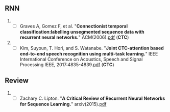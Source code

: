## RNN
1. - [ ] Graves A, Gomez F, et al. "**Connectionist temporal classification:labelling unsegmented sequence data with recurrent neural networks.**" ACM(2006).[pdf](http://machinelearning.wustl.edu/mlpapers/paper_files/icml2006_GravesFGS06.pdf) (**CTC**)

1. - [ ] Kim, Suyoun, T. Hori, and S. Watanabe. "**Joint CTC-attention based end-to-end speech recognition using multi-task learning.**" IEEE International Conference on Acoustics, Speech and Signal Processing IEEE, 2017:4835-4839.[pdf](https://arxiv.org/abs/1609.06773) (**CTC**)

## Review
1. - [ ] Zachary C. Lipton. "**A Critical Review of Recurrent Neural Networks for Sequence Learning.**" arxiv(2015).[pdf](https://arxiv.org/abs/1506.00019v1) 
